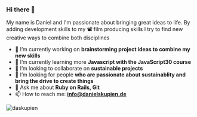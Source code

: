 ### Hi there 👋

<p>My name is Daniel and I'm passionate about bringing great ideas to life. By adding development skills to my 📽️ film producing skills I try to find new creative ways to combine both disciplines</p>

- 🔭 I’m currently working on **brainstorming project ideas to combine my new skills**
- 🌱 I’m currently learning more **Javascript with the JavaScript30 course**
- 👯 I’m looking to collaborate on **sustainable projects**
- 🤔 I’m looking for people **who are passionate about sustainablity and bring the drive to create things**
- 💬 Ask me about **Ruby on Rails, Git**
- 📫 How to reach me: **info@danielskupien.de**

<p><img align="center" src="https://github-readme-stats.vercel.app/api/top-langs?username=daskupien&show_icons=true&locale=en&layout=compact" alt="daskupien" /></p>

